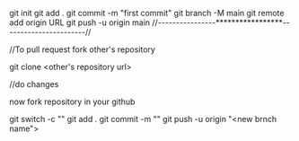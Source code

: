 

git init
git add .
git commit -m "first commit"
git branch -M main
git remote add origin URL
git push -u origin main
//----------------*****************-----------------------//

//To pull request
fork other's repository

git clone <other's repository url>

//do changes

now fork repository in your github 

git switch -c "<new brnch name>"
git add .
git commit -m "<name of commit>"
git push -u origin "<new brnch name">
